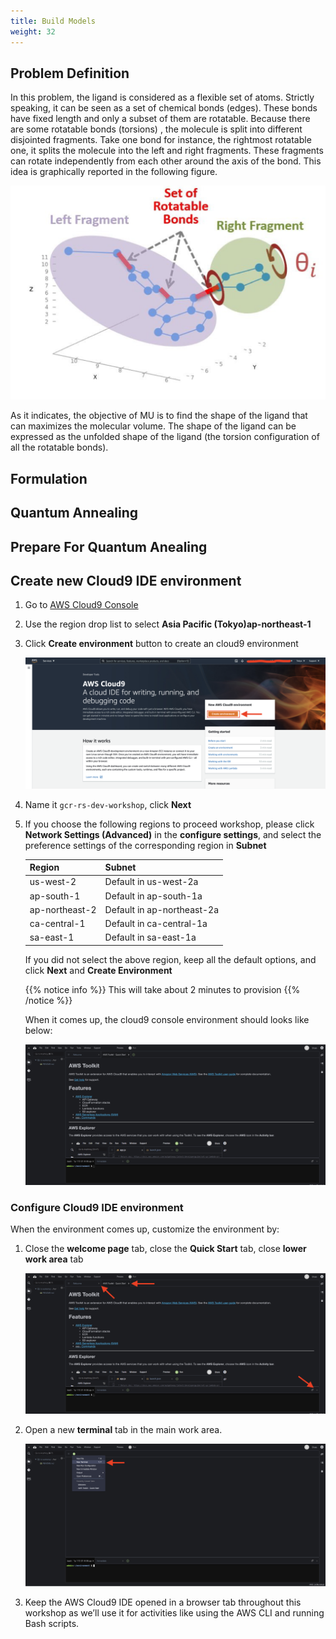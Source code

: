 ```yaml
---
title: Build Models 
weight: 32
---
```


## Problem Definition

In this problem, the ligand is considered as a flexible set of atoms. Strictly speaking, 
it can be seen as a set of chemical bonds (edges). These bonds have fixed length and 
only a subset of them are rotatable. Because there are some rotatable bonds (torsions)
, the molecule is split into different disjointed fragments. Take one bond for instance, 
the rightmost rotatable one, it splits the molecule into the left and right fragments. 
These fragments can rotate independently from each other around the axis of the bond. This 
idea is graphically reported in the following figure. 

 ![Rotatable Bonds](/images/rotatable-bonds.png)

 As it indicates, the objective of MU is to find the shape of the ligand that can maximizes 
 the molecular volume. The shape of the ligand can be expressed as the unfolded shape of the
  ligand (the torsion configuration of all the rotatable bonds).

## Formulation

## Quantum Annealing

## Prepare For Quantum Anealing






## Create new Cloud9 IDE environment

1. Go to [AWS Cloud9 Console](https://ap-northeast-1.console.aws.amazon.com/cloud9)
2. Use the region drop list to select **Asia Pacific (Tokyo)ap-northeast-1**
3. Click **Create environment** button to create an cloud9 environment

    ![Create Cloud9 Environment](/images/create-cloud9-start.png)

4. Name it `gcr-rs-dev-workshop`, click **Next**
5. If you choose the following regions to proceed workshop, please click **Network Settings (Advanced)** in the **configure settings**, and select the preference settings of the corresponding region in **Subnet**

   |Region |Subnet |
   |--- |--- |
   |us-west-2|Default in us-west-2a |
   |ap-south-1|Default in ap-south-1a |
   |ap-northeast-2|Default in ap-northeast-2a |
   |ca-central-1|Default in ca-central-1a |
   |sa-east-1|Default in sa-east-1a |
   
   If you did not select the above region, keep all the default options, and click **Next** and **Create Environment**

   {{% notice info %}}
   This will take about 2 minutes to provision
   {{% /notice %}}

   When it comes up, the cloud9 console environment should looks like below:

   ![Cloud9 Welcome](/images/cloud9-welcome.png)

### Configure Cloud9 IDE environment

When the environment comes up, customize the environment by:

1. Close the **welcome page** tab, close the **Quick Start** tab, close **lower work area** tab

    ![Cloud9 Close](/images/cloud9-close.png)

2. Open a new **terminal** tab in the main work area.

    ![Cloud9 Open Terminal](/images/cloud9-open-terminal.png)

3. Keep the AWS Cloud9 IDE opened in a browser tab throughout this workshop as we’ll use it for activities like using the AWS CLI and running Bash scripts.


